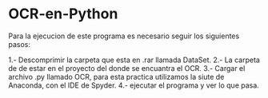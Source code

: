 # OCR-en-Python

Para la ejecucion de este programa es necesario seguir los siguientes pasos:

1.- Descomprimir la carpeta que esta en .rar llamada DataSet.
2.- La carpeta de de estar en el proyecto del donde se encuantra el OCR.
3.- Cargar el archivo .py llamado OCR, para esta practica utilizamos la siute de Anaconda, con el IDE de Spyder.
4.- ejecutar el programa y ver lo que pasa.
